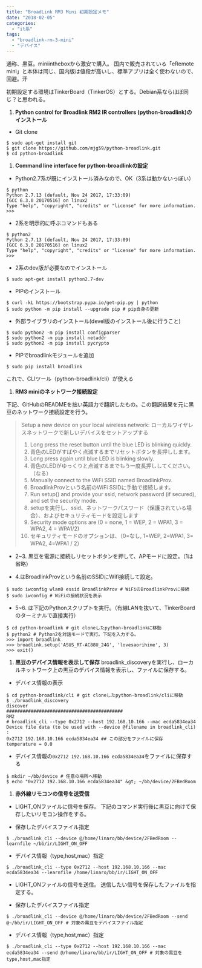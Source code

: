 ```yaml
---
title: "BroadLink RM3 Mini 初期設定メモ"
date: "2018-02-05"
categories: 
  - "it系"
tags: 
  - "broadlink-rm-3-mini"
  - "デバイス"
---
```


通称、黒豆。miniintheboxから激安で購入。 国内で販売されている「eRemote mini」と本体は同じ、国内版は値段が高いし、標準アプリは全く使わないので、回避。汗

初期設定する環境はTinkerBoard（TinkerOS）とする。Debian系ならほぼ同じ？と思われる。

1. **Python control for Broadlink RM2 IR controllers (python-broadlink)のインストール**

- Git clone

```
$ sudo apt-get install git
$ git clone https://github.com/mjg59/python-broadlink.git
$ cd python-broadlink
```

1. **Command line interface for python-broadlinkの設定**

- Python2.7系が既にインストール済みなので、OK（3系は動かないっぽい）

```
$ python
Python 2.7.13 (default, Nov 24 2017, 17:33:09)
[GCC 6.3.0 20170516] on linux2
Type "help", "copyright", "credits" or "license" for more information.
>>>
```

- 2系を明示的に呼ぶコマンドもある

```
$ python2
Python 2.7.13 (default, Nov 24 2017, 17:33:09)
[GCC 6.3.0 20170516] on linux2
Type "help", "copyright", "credits" or "license" for more information.
>>>
```

- 2系のdev版が必要なのでインストール

```
$ sudo apt-get install python2.7-dev
```

- PIPのインストール

```
$ curl -kL https://bootstrap.pypa.io/get-pip.py | python
$ sudo python -m pip install --upgrade pip # pip自身の更新
```

- 外部ライブラリのインストール(devel版のインストール後に行うこと)

```
$ sudo python2 -m pip install configparser
$ sudo python2 -m pip install netaddr
$ sudo python2 -m pip install pycrypto
```

- PIPでbroadlinkモジュールを追加

```
$ sudo pip install broadlink
```

これで、CLIツール（python-broadlink/cli）が使える

1. **RM3 miniのネットワーク接続設定**

下記、GitHubのREADMEを拙い英語力で翻訳したもの。この翻訳結果を元に黒豆のネットワーク接続設定を行う。

> Setup a new device on your local wireless network: ローカルワイヤレスネットワークで新しいデバイスをセットアップする
> 
> 1. Long press the reset button until the blue LED is blinking quickly.
> 2. 青色のLEDがすばやく点滅するまでリセットボタンを長押しします。
> 3. Long press again until blue LED is blinking slowly.
> 4. 青色のLEDがゆっくりと点滅するまでもう一度長押ししてください。（なる）
> 5. Manually connect to the WiFi SSID named BroadlinkProv.
> 6. BroadlinkProvという名前のWiFi SSIDに手動で接続します。
> 7. Run setup() and provide your ssid, network password (if secured), and set the security mode.
> 8. setupを実行し、ssid、ネットワークパスワード（保護されている場合）、およびセキュリティモードを設定します
> 9. Security mode options are (0 = none, 1 = WEP, 2 = WPA1, 3 = WPA2, 4 = WPA1/2)
> 10. セキュリティモードのオプションは、（0=なし, 1=WEP, 2=WPA1, 3= WPA2, 4=WPA1 / 2）

- 2~3. 黒豆を電源に接続しリセットボタンを押して、APモードに設定。（1は省略）
    
- 4.はBroadlinkProvという名前のSSIDにWifi接続して設定。
    

```
$ sudo iwconfig wlan0 essid BroadlinkProv # WiFiのBroadlinkProvに接続
$ sudo iwconfig # WiFiの接続状況を表示
```

- 5~6. は下記のPythonスクリプトを実行。（有線LANを抜いて、TinkerBoardのターミナルで直接実行）

```
$ cd python-broadlink # git cloneしたpython-broadlinkに移動
$ python2 # Python2を対話モードで実行。下記を入力する。
>>> import broadlink
>>> broadlink.setup('ASUS_RT-AC88U_24G', 'lovesaorihime', 3)
>>> exit()
```

1. **黒豆のデバイス情報を表示して保存** broadlink\_discoveryを実行し、ローカルネットワーク上の黒豆のデバイス情報を表示し、ファイルに保存する。

- デバイス情報の表示

```
$ cd python-broadlink/cli # git cloneしたpython-broadlink/cliに移動
$ ./broadlink_discovery
discover
###########################################
RM2
# broadlink_cli --type 0x2712 --host 192.168.10.166 --mac ecda5834ea34
Device file data (to be used with --device @filename in broadlink_cli) :
0x2712 192.168.10.166 ecda5834ea34 ## この部分をファイルに保存
temperature = 0.0
```

- デバイス情報の`0x2712 192.168.10.166 ecda5834ea34`をファイルに保存する

```
$ mkdir ~/bb/device # 任意の場所へ移動
$ echo "0x2712 192.168.10.166 ecda5834ea34" &gt; ~/bb/device/2FBedRoom
```

1. **赤外線リモコンの信号を送受信**

- LIGHT\_ONファイルに信号を保存。 下記のコマンド実行後に黒豆に向けて保存したいリモコン操作をする。
    
- 保存したデバイスファイル指定
    

```
$ ./broadlink_cli --device @/home/linaro/bb/device/2FBedRoom --learnfile ~/bb/ir/LIGHT_ON_OFF
```

- デバイス情報（type,host,mac）指定

```
$ ./broadlink_cli --type 0x2712 --host 192.168.10.166 --mac ecda5834ea34 --learnfile /home/linaro/bb/ir/LIGHT_ON_OFF
```

- LIGHT\_ONファイルの信号を送信。 送信したい信号を保存したファイルを指定する。
    
- 保存したデバイスファイル指定
    

```
$ ./broadlink_cli --device @/home/linaro/bb/device/2FBedRoom --send @~/bb/ir/LIGHT_ON_OFF # 対象の黒豆をデバイスファイル指定
```

- デバイス情報（type,host,mac）指定

```
$ ./broadlink_cli --type 0x2712 --host 192.168.10.166 --mac ecda5834ea34 --send @/home/linaro/bb/ir/LIGHT_ON_OFF # 対象の黒豆をtype,host,mac指定
```
